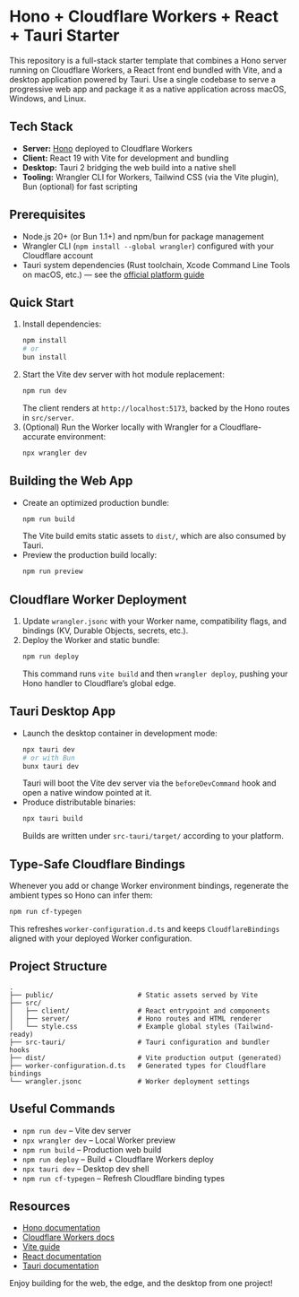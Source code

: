 # Hono + Cloudflare Workers + React + Tauri Starter

This repository is a full-stack starter template that combines a Hono server running on Cloudflare Workers, a React front end bundled with Vite, and a desktop application powered by Tauri. Use a single codebase to serve a progressive web app and package it as a native application across macOS, Windows, and Linux.

## Tech Stack
- **Server:** [Hono](https://hono.dev/) deployed to Cloudflare Workers
- **Client:** React 19 with Vite for development and bundling
- **Desktop:** Tauri 2 bridging the web build into a native shell
- **Tooling:** Wrangler CLI for Workers, Tailwind CSS (via the Vite plugin), Bun (optional) for fast scripting

## Prerequisites
- Node.js 20+ (or Bun 1.1+) and npm/bun for package management
- Wrangler CLI (`npm install --global wrangler`) configured with your Cloudflare account
- Tauri system dependencies (Rust toolchain, Xcode Command Line Tools on macOS, etc.) — see the [official platform guide](https://tauri.app/start/prerequisites)

## Quick Start
1. Install dependencies:
   ```bash
   npm install
   # or
   bun install
   ```
2. Start the Vite dev server with hot module replacement:
   ```bash
   npm run dev
   ```
   The client renders at `http://localhost:5173`, backed by the Hono routes in `src/server`.
3. (Optional) Run the Worker locally with Wrangler for a Cloudflare-accurate environment:
   ```bash
   npx wrangler dev
   ```

## Building the Web App
- Create an optimized production bundle:
  ```bash
  npm run build
  ```
  The Vite build emits static assets to `dist/`, which are also consumed by Tauri.
- Preview the production build locally:
  ```bash
  npm run preview
  ```

## Cloudflare Worker Deployment
1. Update `wrangler.jsonc` with your Worker name, compatibility flags, and bindings (KV, Durable Objects, secrets, etc.).
2. Deploy the Worker and static bundle:
   ```bash
   npm run deploy
   ```
   This command runs `vite build` and then `wrangler deploy`, pushing your Hono handler to Cloudflare’s global edge.

## Tauri Desktop App
- Launch the desktop container in development mode:
  ```bash
  npx tauri dev
  # or with Bun
  bunx tauri dev
  ```
  Tauri will boot the Vite dev server via the `beforeDevCommand` hook and open a native window pointed at it.
- Produce distributable binaries:
  ```bash
  npx tauri build
  ```
  Builds are written under `src-tauri/target/` according to your platform.

## Type-Safe Cloudflare Bindings
Whenever you add or change Worker environment bindings, regenerate the ambient types so Hono can infer them:
```bash
npm run cf-typegen
```
This refreshes `worker-configuration.d.ts` and keeps `CloudflareBindings` aligned with your deployed Worker configuration.

## Project Structure
```
.
├── public/                     # Static assets served by Vite
├── src/
│   ├── client/                 # React entrypoint and components
│   ├── server/                 # Hono routes and HTML renderer
│   └── style.css               # Example global styles (Tailwind-ready)
├── src-tauri/                  # Tauri configuration and bundler hooks
├── dist/                       # Vite production output (generated)
├── worker-configuration.d.ts   # Generated types for Cloudflare bindings
└── wrangler.jsonc              # Worker deployment settings
```

## Useful Commands
- `npm run dev` – Vite dev server
- `npx wrangler dev` – Local Worker preview
- `npm run build` – Production web build
- `npm run deploy` – Build + Cloudflare Workers deploy
- `npx tauri dev` – Desktop dev shell
- `npm run cf-typegen` – Refresh Cloudflare binding types

## Resources
- [Hono documentation](https://hono.dev/)
- [Cloudflare Workers docs](https://developers.cloudflare.com/workers/)
- [Vite guide](https://vitejs.dev/guide/)
- [React documentation](https://react.dev/)
- [Tauri documentation](https://tauri.app/)

Enjoy building for the web, the edge, and the desktop from one project!

